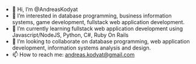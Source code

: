 - 👋 Hi, I’m @AndreasKodyat
- 👀 I’m interested in database programming, business information systems, game development, fullstack web application development.
- 🌱 I’m currently learning fullstack web application development using Javascript/NodeJS, Python, C#, Ruby On Rails
- 💞️ I’m looking to collaborate on database programming, web application development, information systems analysis and design.
- 📫 How to reach me: andreas.kodyat@gmail.com

<!---
AndreasKodyat/AndreasKodyat is a ✨ special ✨ repository because its `README.md` (this file) appears on your GitHub profile.
You can click the Preview link to take a look at your changes.
--->
